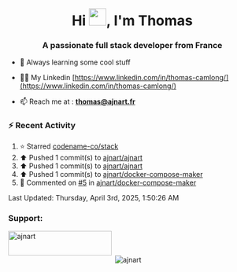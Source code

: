 <h1 align="center">Hi <img height="35px" src="https://raw.githubusercontent.com/MartinHeinz/MartinHeinz/master/wave.gif" width="35px"/>, I'm Thomas</h1>
<h3 align="center">A passionate full stack developer from France</h3>

- 🌱 Always learning some cool stuff 

- 👨‍💻 My Linkedin [https://www.linkedin.com/in/thomas-camlong/](https://www.linkedin.com/in/thomas-camlong/)

- 📫 Reach me at : **thomas@ajnart.fr**

### :zap: Recent Activity

<!--RECENT_ACTIVITY:start-->
1. ⭐ Starred [codename-co/stack](https://github.com/codename-co/stack)<br>
2. ⬆️ Pushed 1 commit(s) to [ajnart/ajnart](https://github.com/ajnart/ajnart)<br>
3. ⬆️ Pushed 1 commit(s) to [ajnart/ajnart](https://github.com/ajnart/ajnart)<br>
4. ⬆️ Pushed 1 commit(s) to [ajnart/docker-compose-maker](https://github.com/ajnart/docker-compose-maker)<br>
5. 💬 Commented on [#5](https://github.com/ajnart/docker-compose-maker/issues/5#issuecomment-2770046780) in [ajnart/docker-compose-maker](https://github.com/ajnart/docker-compose-maker)<br>
<!--RECENT_ACTIVITY:end-->

<!--RECENT_ACTIVITY:last_update-->
Last Updated: Thursday, April 3rd, 2025, 1:50:26 AM
<!--RECENT_ACTIVITY:last_update_end-->
<h3 align="left">Support:</h3>
<p><a href="https://ko-fi.com/ajnart"> <img align="left" src="https://cdn.ko-fi.com/cdn/kofi3.png?v=3" height="50" width="210" alt="ajnart" /></a></p><br><br>

<p>&nbsp;<img align="center" src="https://github-readme-stats.vercel.app/api?username=ajnart&show_icons=true&theme=tokyonight&locale=en" alt="ajnart" /></p>

